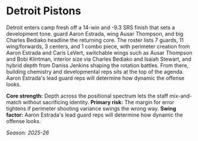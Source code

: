 # Detroit Pistons

Detroit enters camp fresh off a 14-win and -9.3 SRS finish that sets a development tone. guard Aaron Estrada, wing Ausar Thompson, and big Charles Bediako headline the returning core.
The roster lists 7 guards, 11 wing/forwards, 3 centers, and 1 combo piece, with perimeter creation from Aaron Estrada and Caris LeVert, switchable wings such as Ausar Thompson and Bobi Klintman, interior size via Charles Bediako and Isaiah Stewart, and hybrid depth from Daniss Jenkins shaping the rotation battles.
From there, building chemistry and developmental reps sits at the top of the agenda. Aaron Estrada's lead guard reps will determine how dynamic the offense looks.

**Core strength:** Depth across the positional spectrum lets the staff mix-and-match without sacrificing identity.
**Primary risk:** The margin for error tightens if perimeter shooting variance swings the wrong way.
**Swing factor:** Aaron Estrada's lead guard reps will determine how dynamic the offense looks.

_Season: 2025-26_
